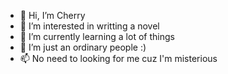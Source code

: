 - 👋 Hi, I’m Cherry
- 👀 I’m interested in writting a novel
- 🌱 I’m currently learning a lot of things
- 💞️ I’m just an ordinary people :)
- 📫 No need to looking for me cuz I'm misterious

<!---
080101Cherry/080101Cherry is a ✨ special ✨ repository because its `README.md` (this file) appears on your GitHub profile.
You can click the Preview link to take a look at your changes.
--->
